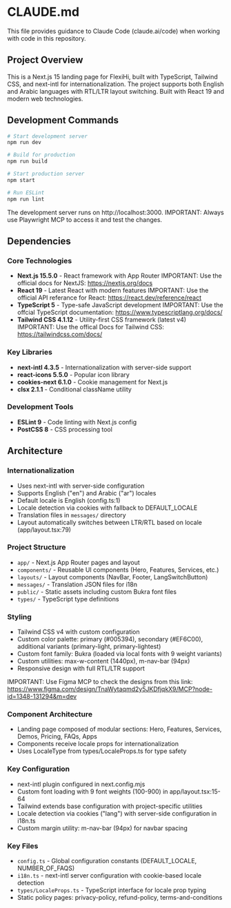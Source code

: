 # CLAUDE.md

This file provides guidance to Claude Code (claude.ai/code) when working with code in this repository.

## Project Overview

This is a Next.js 15 landing page for FlexiHi, built with TypeScript, Tailwind CSS, and next-intl for internationalization. The project supports both English and Arabic languages with RTL/LTR layout switching. Built with React 19 and modern web technologies.

## Development Commands

```bash
# Start development server
npm run dev

# Build for production
npm run build

# Start production server
npm start

# Run ESLint
npm run lint
```

The development server runs on http://localhost:3000.
IMPORTANT: Always use Playwright MCP to access it and test the changes.

## Dependencies

### Core Technologies

- **Next.js 15.5.0** - React framework with App Router
  IMPORTANT: Use the official docs for NextJS: https://nextjs.org/docs
- **React 19** - Latest React with modern features
  IMPORTANT: Use the official API referance for React: https://react.dev/reference/react
- **TypeScript 5** - Type-safe JavaScript development
  IMPORTANT: Use the offcial TypeScript documentation: https://www.typescriptlang.org/docs/
- **Tailwind CSS 4.1.12** - Utility-first CSS framework (latest v4)
  IMPORTANT: Use the offical Docs for Tailwind CSS: https://tailwindcss.com/docs/

### Key Libraries

- **next-intl 4.3.5** - Internationalization with server-side support
- **react-icons 5.5.0** - Popular icon library
- **cookies-next 6.1.0** - Cookie management for Next.js
- **clsx 2.1.1** - Conditional className utility

### Development Tools

- **ESLint 9** - Code linting with Next.js config
- **PostCSS 8** - CSS processing tool

## Architecture

### Internationalization

- Uses next-intl with server-side configuration
- Supports English ("en") and Arabic ("ar") locales
- Default locale is English (config.ts:1)
- Locale detection via cookies with fallback to DEFAULT_LOCALE
- Translation files in `messages/` directory
- Layout automatically switches between LTR/RTL based on locale (app/layout.tsx:79)

### Project Structure

- `app/` - Next.js App Router pages and layout
- `components/` - Reusable UI components (Hero, Features, Services, etc.)
- `layouts/` - Layout components (NavBar, Footer, LangSwitchButton)
- `messages/` - Translation JSON files for i18n
- `public/` - Static assets including custom Bukra font files
- `types/` - TypeScript type definitions

### Styling

- Tailwind CSS v4 with custom configuration
- Custom color palette: primary (#005394), secondary (#EF6C00), additional variants (primary-light, primary-lightest)
- Custom font family: Bukra (loaded via local fonts with 9 weight variants)
- Custom utilities: max-w-content (1440px), m-nav-bar (94px)
- Responsive design with full RTL/LTR support

IMPORTANT: Use Figma MCP to check the designs from this link: https://www.figma.com/design/TnaWytaqmd2y5JKDfjqkX9/MCP?node-id=1348-131294&m=dev

### Component Architecture

- Landing page composed of modular sections: Hero, Features, Services, Demos, Pricing, FAQs, Apps
- Components receive locale props for internationalization
- Uses LocaleType from types/LocaleProps.ts for type safety

### Key Configuration

- next-intl plugin configured in next.config.mjs
- Custom font loading with 9 font weights (100-900) in app/layout.tsx:15-64
- Tailwind extends base configuration with project-specific utilities
- Locale detection via cookies ("lang") with server-side configuration in i18n.ts
- Custom margin utility: m-nav-bar (94px) for navbar spacing

### Key Files

- `config.ts` - Global configuration constants (DEFAULT_LOCALE, NUMBER_OF_FAQS)
- `i18n.ts` - next-intl server configuration with cookie-based locale detection
- `types/LocaleProps.ts` - TypeScript interface for locale prop typing
- Static policy pages: privacy-policy, refund-policy, terms-and-conditions
